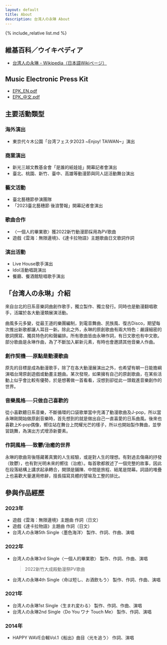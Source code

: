 ```yaml
---
layout: default
title: About
description: 台湾人の永琳 About
---
```


{% include_relative list.md %}

## 維基百科／ウイキペディア
- <a href="https://ja.wikipedia.org/wiki/%E5%8F%B0%E6%B9%BE%E4%BA%BA%E3%81%AE%E6%B0%B8%E7%90%B3" target="_blank" rel="noopener noreferrer">台湾人の永琳 - Wikipedia（日本語Wikiページ）</a>

## Music Electronic Press Kit
- <a href="https://drive.google.com/file/d/1NyxnKKcriiM8BVkY_Wn8OL0dlkAeAo0P/view?usp=drive_link" target="_blank" rel="noopener noreferrer">EPK_EN.pdf</a>
- <a href="https://drive.google.com/file/d/1FaLfZCl1RbraRHeMMQ3zrE20J2xrVVi8/view?usp=drive_link" target="_blank" rel="noopener noreferrer">EPK_中文.pdf</a>

## 主要活動類型

### 海外演出
- 東京代々木公園「台湾フェスタ2023 ~Enjoy! TAIWAN~」演出

### 商業演出
- 新光三越文教基金會「是誰的紙娃娃」開幕記者會演出
- 臺北、桃園、新竹、臺中、高雄等動漫節與同人誌活動舞台演出

### 藝文活動
- 臺北藝穗節參演團隊
- 「2023臺北藝穗節 後浪警報」開幕記者會演出

### 歌曲合作
- 〈一個人的畢業歌〉獲2022新竹動漫節採用為PV歌曲
- 遊戲《雲海：無限邊境》、《達卡拉物語》主題歌曲日文歌詞作詞

### 演出活動
- Live House歌手演出
- Idol活動唱跳演出
- 餐廳、餐酒館駐唱歌手演出

## 「台湾人の永琳」介紹
來自台北的日系音樂詞曲創作歌手，獨立製作、獨立發行。同時也是動漫翻唱歌手，活躍於各大動漫類展演活動。

曲風多元多變，從最王道的樂團編制，到電音舞曲、民族風、復古Disco，期望每次推出新歌都讓人耳目一新。除此之外，永琳的原創歌曲有兩大特色：嚴謹細密的歌詞撰寫、獨具特色的和聲編排。所有歌曲皆由永琳作詞，有日文歌也有中文歌。部分歌曲是永琳作曲，為了不斷加入嶄新元素，有時也會邀請其他音樂人作曲。

### 創作契機──原點是動漫歌曲
原先的目標是成為動漫歌手，除了在各大動漫展演出之外，也希望有朝一日能擔綱演唱台灣原創遊戲或動畫主題曲。某次發現，如果擁有自己的原創歌曲，在某些活動上似乎會比較有優勢，於是想著做一首看看，沒想到卻從此一頭栽進音樂創作的世界。

### 音樂風格──只做自己喜歡的
從小喜歡聽日系音樂，不斷循環的口袋歌單當中充滿了動漫歌曲及J-pop，所以當永琳剛開始做原創音樂時，首先想到的就是做出自己一直喜愛的日系曲風。後來也喜歡上K-pop偶像，嚮往站在舞台上閃耀光芒的樣子，所以也開始製作舞曲，並學習跳舞，為演出方式增添新要素。

### 作詞風格──致鬱/治癒的世界
永琳的歌曲背後隱藏著真實的人生經驗，或是對人生的理想。有對過去傷痛的抒發（致鬱），也有對光明未來的嚮往（治癒）。每首歌都敘述了一個完整的故事，因此在段落結構上講求起承轉合，開頭是鋪陳、中間是旅程、結尾是閉幕。詞語的堆疊上也喜歡大量運用修辭，擅長描寫具體的譬喻及工整的排比。

## 參與作品經歷
### 2023年
- 遊戲《雲海：無限邊境》主題曲 作詞（日文）
- 遊戲《達卡拉物語》主題曲 作詞（日文）
- 台湾人の永琳5th Single〈墨色海洋〉 製作、作詞、作曲、演唱

### 2022年
- 台湾人の永琳3rd Single〈一個人的畢業歌〉 製作、作詞、作曲、演唱
    > 2022新竹大成殿動漫祭PV歌曲
- 台湾人の永琳4th Single〈命は短し、お酒飲もう〉 製作、作詞、作曲、演唱

### 2021年
- 台湾人の永琳1st Single〈生まれ変わる〉 製作、作詞、作曲、演唱
- 台湾人の永琳2nd Single〈Do You ワナ Touch Me〉 製作、作詞、演唱

### 2014年
- HAPPY WAVE合輯Vol.1《船出》曲目〈光を追う〉 作詞、演唱
